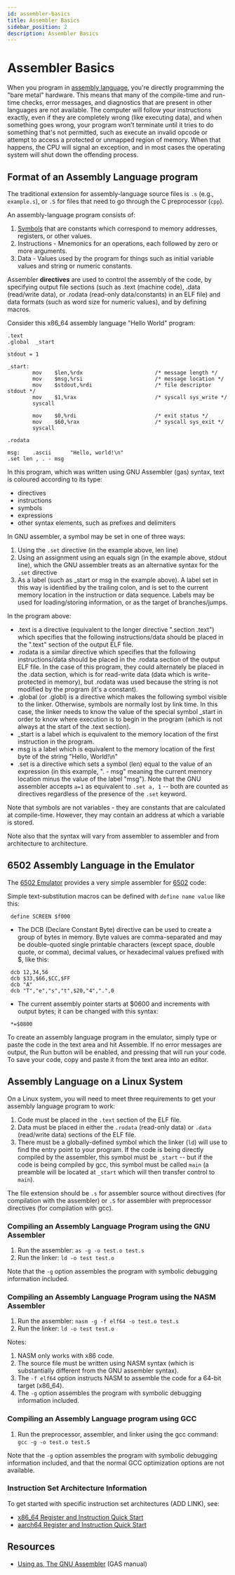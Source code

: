 ```yaml
---
id: assembler-basics
title: Assembler Basics
sidebar_position: 2
description: Assembler Basics
---
```


# Assembler Basics

When you program in [assembly language](./assembly-language.md), you're directly programming the "bare metal" hardware. This means that many of the compile-time and run-time checks, error messages, and diagnostics that are present in other languages are not available. The computer will follow your instructions exactly, even if they are completely wrong (like executing data), and when something goes wrong, your program won't terminate until it tries to do something that's not permitted, such as execute an invalid opcode or attempt to access a protected or unmapped region of memory. When that happens, the CPU will signal an exception, and in most cases the operating system will shut down the offending process.

## Format of an Assembly Language program

The traditional extension for assembly-language source files is `.s` (e.g., `example.s`), or `.S` for files that need to go through the C preprocessor (`cpp`).

An assembly-language program consists of:

1. [Symbols](./symbol.md) that are constants which correspond to memory addresses, registers, or other values.
2. Instructions - Mnemonics for an operations, each followed by zero or more arguments.
3. Data - Values used by the program for things such as initial variable values and string or numeric constants.

Assembler **directives** are used to control the assembly of the code, by specifying output file sections (such as .text (machine code), .data (read/write data), or .rodata (read-only data/constants) in an ELF file) and data formats (such as word size for numeric values), and by defining macros.

Consider this x86_64 assembly language "Hello World" program:

```assembly
.text
.global  _start

stdout = 1

_start:
        mov    $len,%rdx                       /* message length */
        mov    $msg,%rsi                       /* message location */
        mov    $stdout,%rdi                    /* file descriptor stdout */
        mov    $1,%rax                         /* syscall sys_write */
        syscall

        mov    $0,%rdi                         /* exit status */
        mov    $60,%rax                        /* syscall sys_exit */
        syscall

.rodata

msg:    .ascii      "Hello, world!\n"
.set len , . - msg
```

In this program, which was written using GNU Assembler (gas) syntax, text is coloured according to its type:

- directives
- instructions
- symbols
- expressions
- other syntax elements, such as prefixes and delimiters

In GNU assembler, a symbol may be set in one of three ways:

1. Using the `.set` directive (in the example above, len line)
2. Using an assignment using an equals sign (in the example above, stdout line), which the GNU assembler treats as an alternative syntax for the `.set` directive
3. As a label (such as _start or msg in the example above). A label set in this way is identified by the trailing colon, and is set to the current memory location in the instruction or data sequence. Labels may be used for loading/storing information, or as the target of branches/jumps.

In the program above:

- .text is a directive (equivalent to the longer directive ".section .text") which specifies that the following instructions/data should be placed in the ".text" section of the output ELF file.
- .rodata is a similar directive which specifies that the following instructions/data should be placed in the .rodata section of the output ELF file. In the case of this program, they could alternately be placed in the .data section, which is for read-write data (data which is write-protected in memory), but .rodata was used because the string is not modified by the program (it's a constant).
- .global (or .globl) is a directive which makes the following symbol visible to the linker. Otherwise, symbols are normally lost by link time. In this case, the linker needs to know the value of the special symbol _start in order to know where execution is to begin in the program (which is not always at the start of the .text section).
- _start is a label which is equivalent to the memory location of the first instruction in the program.
- msg is a label which is equivalent to the memory location of the first byte of the string "Hello, World!\n"
- .set is a directive which sets a symbol (len) equal to the value of an expression (in this example, ". - msg" meaning the current memory location minus the value of the label "msg"). Note that the GNU assembler accepts `a=1` as equivalent to `.set a, 1` -- both are counted as directives regardless of the presence of the `.set` keyword.

Note that symbols are not variables - they are constants that are calculated at compile-time. However, they may contain an address at which a variable is stored.

Note also that the syntax will vary from assembler to assembler and from architecture to architecture.

## 6502 Assembly Language in the Emulator

The [6502 Emulator](/G-6502/6502-emulator.md) provides a very simple assembler for [6502](/G-6502/6502.md) code:

Simple text-substitution macros can be defined with `define name value` like this:

```assembly
 define SCREEN $f000
```

- The DCB (Declare Constant Byte) directive can be used to create a group of bytes in memory. Byte values are comma-separated and may be double-quoted single printable characters (except space, double quote, or comma), decimal values, or hexadecimal values prefixed with $, like this:

```assembly
 dcb 12,34,56
 dcb $33,$66,$CC,$FF
 dcb "A"
 dcb "T","e","s","t",$20,"4",".",0
```

- The current assembly pointer starts at $0600 and increments with output bytes; it can be changed with this syntax:

```assembly
 *=$0800
```

To create an assembly language program in the emulator, simply type or paste the code in the text area and hit Assemble. If no error messages are output, the Run button will be enabled, and pressing that will run your code. To save your code, copy and paste it from the text area into an editor.

## Assembly Language on a Linux System

On a Linux system, you will need to meet three requirements to get your assembly language program to work:

1. Code must be placed in the `.text` section of the ELF file.
2. Data must be placed in either the `.rodata` (read-only data) or `.data` (read/write data) sections of the ELF file.
3. There must be a globally-defined symbol which the linker (`ld`) will use to find the entry point to your program. If the code is being directly compiled by the assembler, this symbol must be `_start` -- but if the code is being compiled by gcc, this symbol must be called `main` (a preamble will be located at `_start` which will then transfer control to `main`).

The file extension should be `.s` for assembler source without directives (for compilation with the assembler) or `.S` for assembler with preprocessor directives (for compilation with gcc).

### Compiling an Assembly Language Program using the GNU Assembler

1. Run the assembler: `as -g -o test.o test.s`
2. Run the linker: `ld -o test test.o`

Note that the `-g` option assembles the program with symbolic debugging information included.

### Compiling an Assembly Language Program using the NASM Assembler

1. Run the assembler: `nasm -g -f elf64 -o test.o test.s`
2. Run the linker: `ld -o test test.o`

Notes:

1. NASM only works with x86 code.
2. The source file must be written using NASM syntax (which is substantially different from the GNU assembler syntax).
3. The `-f elf64` option instructs NASM to assemble the code for a 64-bit target (x86_64).
4. The `-g` option assembles the program with symbolic debugging information included.

### Compiling an Assembly Language program using GCC

1. Run the preprocessor, assembler, and linker using the gcc command: `gcc -g -o test.o test.S`

Note that the `-g` option assembles the program with symbolic debugging information included, and that the normal GCC optimization options are not available.

### Instruction Set Architecture Information

To get started with specific instruction set architectures (ADD LINK), see:

- [x86_64 Register and Instruction Quick Start](./x86-64-register-and-instruction-quick-start.md)
- [aarch64 Register and Instruction Quick Start](./aarch64-register-and-instruction-quick-start.md)

## Resources

- [Using as, The GNU Assembler](https://sourceware.org/binutils/docs/as/) (GAS manual)
